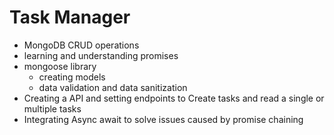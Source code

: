 # Task Manager

- MongoDB CRUD operations
- learning and understanding promises
- mongoose library
    - creating models
    - data validation and data sanitization
- Creating a API and setting endpoints to Create tasks and read a single or multiple tasks
- Integrating Async await to solve issues caused by promise chaining

